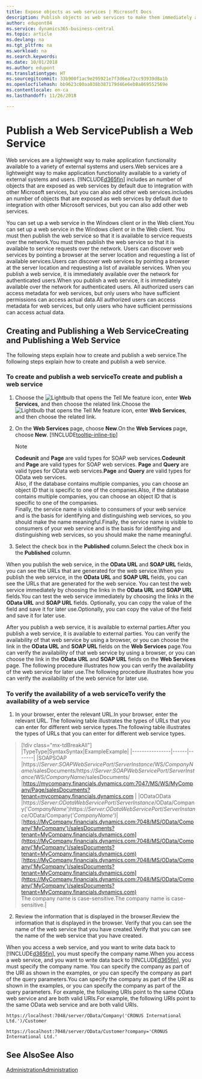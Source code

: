```yaml
---
title: Expose objects as web services | Microsoft Docs
description: Publish objects as web services to make them immediately available on the network.
author: edupont04
ms.service: dynamics365-business-central
ms.topic: article
ms.devlang: na
ms.tgt_pltfrm: na
ms.workload: na
ms.search.keywords: 
ms.date: 10/01/2018
ms.author: edupont
ms.translationtype: HT
ms.sourcegitcommit: 33b900f1ac9e295921e7f3d6ea72cc93939d8a1b
ms.openlocfilehash: bb9623c00aa038b387179d46e6eb8a869552569e
ms.contentlocale: en-ca
ms.lasthandoff: 11/26/2018

---
```

# <a name="publish-a-web-service"></a><span data-ttu-id="02d90-103">Publish a Web Service</span><span class="sxs-lookup"><span data-stu-id="02d90-103">Publish a Web Service</span></span>

<span data-ttu-id="02d90-104">Web services are a lightweight way to make application functionality available to a variety of external systems and users.</span><span class="sxs-lookup"><span data-stu-id="02d90-104">Web services are a lightweight way to make application functionality available to a variety of external systems and users.</span></span> [!INCLUDE[d365fin](includes/d365fin_md.md)] <span data-ttu-id="02d90-105">includes an number of objects that are exposed as web services by default due to integration with other Microsoft services, but you can also add other web services.</span><span class="sxs-lookup"><span data-stu-id="02d90-105">includes an number of objects that are exposed as web services by default due to integration with other Microsoft services, but you can also add other web services.</span></span>  

<span data-ttu-id="02d90-106">You can set up a web service in the Windows client or in the Web client.</span><span class="sxs-lookup"><span data-stu-id="02d90-106">You can set up a web service in the Windows client or in the Web client.</span></span> <span data-ttu-id="02d90-107">You must then publish the web service so that it is available to service requests over the network.</span><span class="sxs-lookup"><span data-stu-id="02d90-107">You must then publish the web service so that it is available to service requests over the network.</span></span> <span data-ttu-id="02d90-108">Users can discover web services by pointing a browser at the server location and requesting a list of available services.</span><span class="sxs-lookup"><span data-stu-id="02d90-108">Users can discover web services by pointing a browser at the server location and requesting a list of available services.</span></span> <span data-ttu-id="02d90-109">When you publish a web service, it is immediately available over the network for authenticated users.</span><span class="sxs-lookup"><span data-stu-id="02d90-109">When you publish a web service, it is immediately available over the network for authenticated users.</span></span> <span data-ttu-id="02d90-110">All authorized users can access metadata for web services, but only users who have sufficient permissions can access actual data.</span><span class="sxs-lookup"><span data-stu-id="02d90-110">All authorized users can access metadata for web services, but only users who have sufficient permissions can access actual data.</span></span>

## <a name="creating-and-publishing-a-web-service"></a><span data-ttu-id="02d90-111">Creating and Publishing a Web Service</span><span class="sxs-lookup"><span data-stu-id="02d90-111">Creating and Publishing a Web Service</span></span>  
<span data-ttu-id="02d90-112">The following steps explain how to create and publish a web service.</span><span class="sxs-lookup"><span data-stu-id="02d90-112">The following steps explain how to create and publish a web service.</span></span>  

### <a name="to-create-and-publish-a-web-service"></a><span data-ttu-id="02d90-113">To create and publish a web service</span><span class="sxs-lookup"><span data-stu-id="02d90-113">To create and publish a web service</span></span>  

1.  <span data-ttu-id="02d90-114">Choose the ![Lightbulb that opens the Tell Me feature](media/ui-search/search_small.png "Tell me what you want to do") icon, enter **Web Services**, and then choose the related link.</span><span class="sxs-lookup"><span data-stu-id="02d90-114">Choose the ![Lightbulb that opens the Tell Me feature](media/ui-search/search_small.png "Tell me what you want to do") icon, enter **Web Services**, and then choose the related link.</span></span>  
2.  <span data-ttu-id="02d90-115">On the **Web Services** page, choose **New**.</span><span class="sxs-lookup"><span data-stu-id="02d90-115">On the **Web Services** page, choose **New**.</span></span> [!INCLUDE[tooltip-inline-tip](includes/tooltip-inline-tip_md.md)]  

    > [!NOTE]  
    >  <span data-ttu-id="02d90-116">**Codeunit** and **Page** are valid types for SOAP web services.</span><span class="sxs-lookup"><span data-stu-id="02d90-116">**Codeunit** and **Page** are valid types for SOAP web services.</span></span> <span data-ttu-id="02d90-117">**Page** and **Query** are valid types for OData web services.</span><span class="sxs-lookup"><span data-stu-id="02d90-117">**Page** and **Query** are valid types for OData web services.</span></span>  
    <span data-ttu-id="02d90-118">Also, if the database contains multiple companies, you can choose an object ID that is specific to one of the companies.</span><span class="sxs-lookup"><span data-stu-id="02d90-118">Also, if the database contains multiple companies, you can choose an object ID that is specific to one of the companies.</span></span>  
    <span data-ttu-id="02d90-119">Finally, the service name is visible to consumers of your web service and is the basis for identifying and distinguishing web services, so you should make the name meaningful.</span><span class="sxs-lookup"><span data-stu-id="02d90-119">Finally, the service name is visible to consumers of your web service and is the basis for identifying and distinguishing web services, so you should make the name meaningful.</span></span>

3.  <span data-ttu-id="02d90-120">Select the check box in the **Published** column.</span><span class="sxs-lookup"><span data-stu-id="02d90-120">Select the check box in the **Published** column.</span></span>  

<span data-ttu-id="02d90-121">When you publish the web service, in the **OData URL** and **SOAP URL** fields, you can see the URLs that are generated for the web service.</span><span class="sxs-lookup"><span data-stu-id="02d90-121">When you publish the web service, in the **OData URL** and **SOAP URL** fields, you can see the URLs that are generated for the web service.</span></span> <span data-ttu-id="02d90-122">You can test the web service immediately by choosing the links in the **OData URL** and **SOAP URL** fields.</span><span class="sxs-lookup"><span data-stu-id="02d90-122">You can test the web service immediately by choosing the links in the **OData URL** and **SOAP URL** fields.</span></span> <span data-ttu-id="02d90-123">Optionally, you can copy the value of the field and save it for later use.</span><span class="sxs-lookup"><span data-stu-id="02d90-123">Optionally, you can copy the value of the field and save it for later use.</span></span>  

<span data-ttu-id="02d90-124">After you publish a web service, it is available to external parties.</span><span class="sxs-lookup"><span data-stu-id="02d90-124">After you publish a web service, it is available to external parties.</span></span> <span data-ttu-id="02d90-125">You can verify the availability of that web service by using a browser, or you can choose the link in the **OData URL** and **SOAP URL** fields on the **Web Services** page.</span><span class="sxs-lookup"><span data-stu-id="02d90-125">You can verify the availability of that web service by using a browser, or you can choose the link in the **OData URL** and **SOAP URL** fields on the **Web Services** page.</span></span> <span data-ttu-id="02d90-126">The following procedure illustrates how you can verify the availability of the web service for later use.</span><span class="sxs-lookup"><span data-stu-id="02d90-126">The following procedure illustrates how you can verify the availability of the web service for later use.</span></span>  

### <a name="to-verify-the-availability-of-a-web-service"></a><span data-ttu-id="02d90-127">To verify the availability of a web service</span><span class="sxs-lookup"><span data-stu-id="02d90-127">To verify the availability of a web service</span></span>  

1.  <span data-ttu-id="02d90-128">In your browser, enter the relevant URL.</span><span class="sxs-lookup"><span data-stu-id="02d90-128">In your browser, enter the relevant URL.</span></span> <span data-ttu-id="02d90-129">The following table illustrates the types of URLs that you can enter for different web service types.</span><span class="sxs-lookup"><span data-stu-id="02d90-129">The following table illustrates the types of URLs that you can enter for different web service types.</span></span>  
> [!div class="mx-tdBreakAll"]
> |<span data-ttu-id="02d90-130">Type</span><span class="sxs-lookup"><span data-stu-id="02d90-130">Type</span></span>|<span data-ttu-id="02d90-131">Syntax</span><span class="sxs-lookup"><span data-stu-id="02d90-131">Syntax</span></span>|<span data-ttu-id="02d90-132">Example</span><span class="sxs-lookup"><span data-stu-id="02d90-132">Example</span></span>|
> |----------------|------|-------|
> |<span data-ttu-id="02d90-133">SOAP</span><span class="sxs-lookup"><span data-stu-id="02d90-133">SOAP</span></span> |<span data-ttu-id="02d90-134">https://*Server*:*SOAPWebServicePort*/*ServerInstance*/WS/*CompanyName*/salesDocuments/</span><span class="sxs-lookup"><span data-stu-id="02d90-134">https://*Server*:*SOAPWebServicePort*/*ServerInstance*/WS/*CompanyName*/salesDocuments/</span></span> |https://mycompany.financials.dynamics.com:7047/MS/WS/MyCompany/Page/salesDocuments?tenant=mycompany.financials.dynamics.com |
> |<span data-ttu-id="02d90-135">OData</span><span class="sxs-lookup"><span data-stu-id="02d90-135">OData</span></span> |<span data-ttu-id="02d90-136">https://*Server*:*ODataWebServicePort*/*ServerInstance*/OData/Company('*CompanyName*')</span><span class="sxs-lookup"><span data-stu-id="02d90-136">https://*Server*:*ODataWebServicePort*/*ServerInstance*/OData/Company('*CompanyName*')</span></span>|<span data-ttu-id="02d90-137">[https://MyCompany.financials.dynamics.com:7048/MS/OData/Company('MyCompany')/salesDocuments?tenant=MyCompany.financials.dynamics.com](https://MyCompany.financials.dynamics.com:7048/MS/OData/Company('MyCompany')/salesDocuments?tenant=MyCompany.financials.dynamics.com)</span><span class="sxs-lookup"><span data-stu-id="02d90-137">[https://MyCompany.financials.dynamics.com:7048/MS/OData/Company('MyCompany')/salesDocuments?tenant=MyCompany.financials.dynamics.com](https://MyCompany.financials.dynamics.com:7048/MS/OData/Company('MyCompany')/salesDocuments?tenant=MyCompany.financials.dynamics.com)</span></span> <br />    <span data-ttu-id="02d90-138">The company name is case-sensitive.</span><span class="sxs-lookup"><span data-stu-id="02d90-138">The company name is case-sensitive.</span></span>|

2.  <span data-ttu-id="02d90-139">Review the information that is displayed in the browser.</span><span class="sxs-lookup"><span data-stu-id="02d90-139">Review the information that is displayed in the browser.</span></span> <span data-ttu-id="02d90-140">Verify that you can see the name of the web service that you have created.</span><span class="sxs-lookup"><span data-stu-id="02d90-140">Verify that you can see the name of the web service that you have created.</span></span>  

<span data-ttu-id="02d90-141">When you access a web service, and you want to write data back to [!INCLUDE[d365fin](includes/d365fin_md.md)], you must specify the company name.</span><span class="sxs-lookup"><span data-stu-id="02d90-141">When you access a web service, and you want to write data back to [!INCLUDE[d365fin](includes/d365fin_md.md)], you must specify the company name.</span></span> <span data-ttu-id="02d90-142">You can specify the company as part of the URI as shown in the examples, or you can specify the company as part of the query parameters.</span><span class="sxs-lookup"><span data-stu-id="02d90-142">You can specify the company as part of the URI as shown in the examples, or you can specify the company as part of the query parameters.</span></span> <span data-ttu-id="02d90-143">For example, the following URIs point to the same OData web service and are both valid URIs.</span><span class="sxs-lookup"><span data-stu-id="02d90-143">For example, the following URIs point to the same OData web service and are both valid URIs.</span></span>  

```  
https://localhost:7048/server/OData/Company('CRONUS International Ltd.')/Customer  
```  

```  
https://localhost:7048/server/OData/Customer?company='CRONUS International Ltd.'  
```  

## <a name="see-also"></a><span data-ttu-id="02d90-144">See Also</span><span class="sxs-lookup"><span data-stu-id="02d90-144">See Also</span></span>  
[<span data-ttu-id="02d90-145">Administration</span><span class="sxs-lookup"><span data-stu-id="02d90-145">Administration</span></span>](admin-setup-and-administration.md)  

